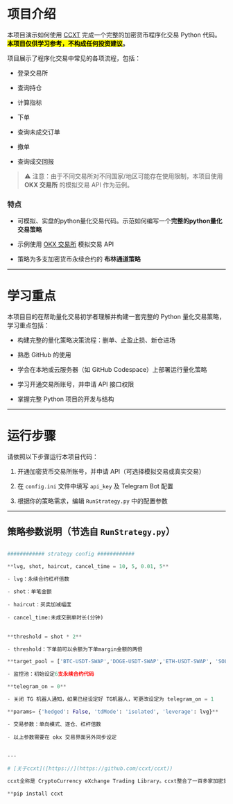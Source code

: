 # 项目介绍

本项目演示如何使用 [CCXT](https://github.com/ccxt/ccxt) 完成一个完整的加密货币程序化交易 Python 代码。**<mark>本项目仅供学习参考，不构成任何投资建议</mark>。**

项目展示了程序化交易中常见的各项流程，包括：

- 登录交易所
  
- 查询持仓
  
- 计算指标
  
- 下单
  
- 查询未成交订单
  
- 撤单
  
- 查询成交回报
  

> ⚠️ 注意：由于不同交易所对不同国家/地区可能存在使用限制，本项目使用 **OKX 交易所** 的模拟交易 API 作为范例。

### 特点

- 可模拟、实盘的python量化交易代码。示范如何编写一个**完整的python量化交易策略**
  
- 示例使用 [OKX 交易所](https://www.okx.com/join/EZQUANT888) 模拟交易 API
  
- 策略为多支加密货币永续合约的 **布林通道策略**
  

---

# 学习重点

本项目目的在帮助量化交易初学者理解并构建一套完整的 Python 量化交易策略，学习重点包括：

- 构建完整的量化策略决策流程：删单、止盈止损、新仓进场
  
- 熟悉 GitHub 的使用
  
- 学会在本地或云服务器（如 GitHub Codespace）上部署运行量化策略
  
- 学习开通交易所账号，并申请 API 接口权限
  
- 掌握完整 Python 项目的开发与结构
  

---

# 运行步骤

请依照以下步骤运行本项目代码：

1. 开通加密货币交易所账号，并申请 API（可选择模拟交易或真实交易）
  
2. 在 `config.ini` 文件中填写 `api_key` 及 Telegram Bot 配置
  
3. 根据你的策略需求，编辑 `RunStrategy.py` 中的配置参数
  

---

## 策略参数说明（节选自 `RunStrategy.py`）

```python

############ strategy config ############

**lvg, shot, haircut, cancel_time = 10, 5, 0.01, 5**

- lvg：永续合约杠杆倍数
  
- shot：单笔金额
  
- haircut：买卖加减幅度
  
- cancel_time:未成交删单时长(分钟)
  

**threshold = shot * 2**

- threshold：下单前可以余额为下单margin金额的两倍

**target_pool = ['BTC-USDT-SWAP','DOGE-USDT-SWAP','ETH-USDT-SWAP', 'SOL-USDT-SWAP','EOS-USDT-SWAP','XRP-USDT-SWAP']**

- 监控池：初始设定6支永续合约代码

**telegram_on = 0**

- 关闭 TG 机器人通知，如果已经设定好 TG机器人，可更改设定为 telegram_on = 1

**params= {'hedged': False, 'tdMode': 'isolated', 'leverage': lvg}**

- 交易参数：单向模式、逐仓、杠杆倍数
  
- 以上参数需要在 okx 交易界面另外同步设定
  

---

# [关于ccxt]([https://](https://github.com/ccxt/ccxt))

ccxt全称是 CryptoCurrency eXchange Trading Library。ccxt整合了一百多家加密货币交易所的行情接口与交易接口，使用者可以透过ccxt快速实现加密货币的程序化交易。运行前行先安装 ccxt

**pip install ccxt